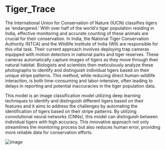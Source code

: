 # Tiger_Trace

The International Union for Conservation of Nature (IUCN) classifies tigers as 'endangered.' With over half of the world's tiger population residing in India, effective monitoring and accurate counting of these animals are crucial for their conservation. In India, the National Tiger Conservation Authority (NTCA) and the Wildlife Institute of India (WII) are responsible for this vital task. Their current approach involves deploying trap cameras equipped with motion detectors in national parks and tiger reserves. These cameras automatically capture images of tigers as they move through their natural habitat. Biologists and scientists then meticulously analyze these photographs to identify and distinguish individual tigers based on their unique stripe patterns. This method, while reducing direct human-wildlife interaction, is both time-consuming and labor-intensive, often leading to delays in reporting and potential inaccuracies in the tiger population data.


This model is an image classification model utilizing deep learning techniques to identify and distinguish different tigers based on their features and it aims to address the challenges by automating the identification of tigers based on their stripe patterns. By utilizing convolutional neural networks (CNNs), this model can distinguish between individual tigers with high accuracy. This innovative approach not only streamlines the monitoring process but also reduces human error, providing more reliable data for conservation efforts.

![image](https://github.com/user-attachments/assets/cdaf8bf1-92b8-4c45-8529-4c1e209a729f)






